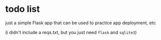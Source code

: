 # todo list

just a simple Flask app that can be used to practice app deployment, etc

(i didn't include a reqs.txt, but you just need `flask` and `sqlite3`)